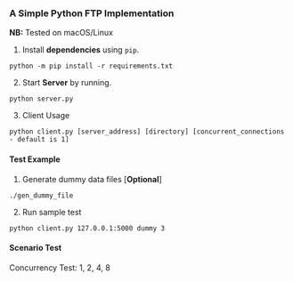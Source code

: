 ### A Simple Python FTP Implementation

**NB:** Tested on macOS/Linux

1. Install **dependencies** using `pip`.
```
python -m pip install -r requirements.txt
```

2. Start **Server** by running.
```
python server.py
```

3. Client Usage<br/>
```
python client.py [server_address] [directory] [concurrent_connections - default is 1]
```

#### Test Example
1. Generate dummy data files [**Optional**]
```
./gen_dummy_file
```

2. Run sample test
```
python client.py 127.0.0.1:5000 dummy 3
```

#### Scenario Test
Concurrency Test: 1, 2, 4, 8


